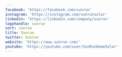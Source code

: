 ```yaml
---
facebook: 'https://facebook.com/sunrun'
instagram: 'https://instagram.com/sunrunsolar'
linkedin: 'https://linkedin.com/company/sunrun'
logohandle: sunrun
sort: sunrun
title: Sunrun
twitter: Sunrun
website: 'https://www.sunrun.com/'
youtube: 'https://youtube.com/user/SunRunHomeSolar'
---
```

